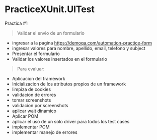 # PracticeXUnit.UITest
Practica #1

> Validar el envio de un formulario
* ingresar a la pagina https://demoqa.com/automation-practice-form
* ingresar valores para nombre, apellido, email, telefono y subject
* Presentar el formulario
* Validar los valores insertados en el formulario
> Para evaluar:
- Aplicacion del framework
- Inicializacion de los atributos propios de un framework
- limpiza de cookies
- validacion de errores
- tomar screenshots
- validacion por screenshots
- aplicar wait dinamico
- Aplicar POM
- aplicar el uso de un solo driver para todos los test cases
- implementar POM
- implementar manejo de errores
